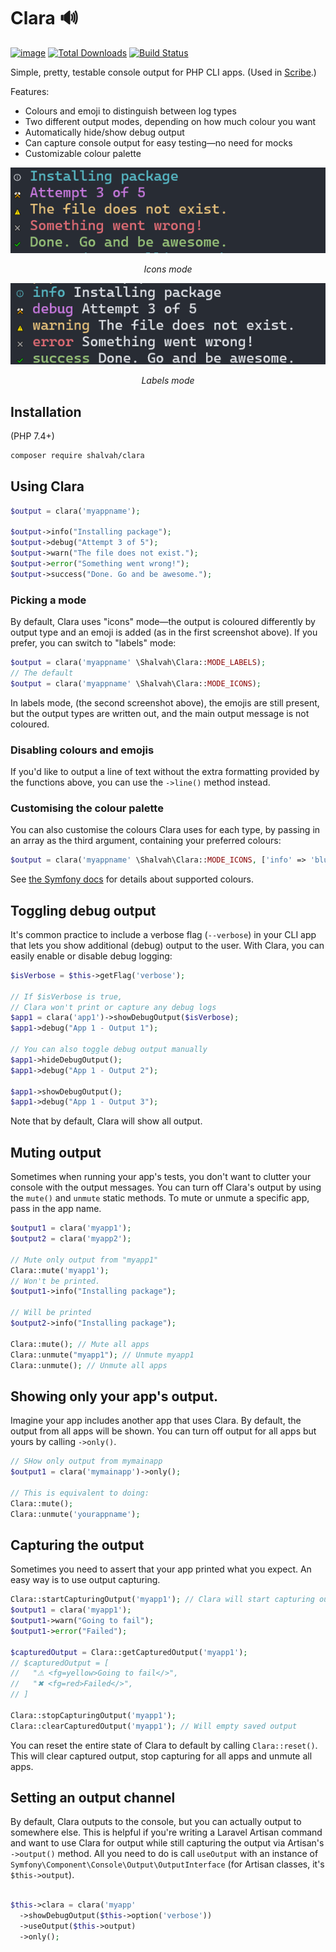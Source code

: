 # Clara 🔊
[![image](http://img.shields.io/packagist/v/shalvah/clara.svg?style=flat)](https://packagist.org/packages/shalvah/clara) [![Total Downloads](https://poser.pugx.org/shalvah/clara/downloads)](https://packagist.org/packages/shalvah/clara) [![Build Status](https://travis-ci.com/shalvah/clara.svg?branch=master)](https://travis-ci.com/shalvah/clara)

Simple, pretty, testable console output for PHP CLI apps. (Used in [Scribe](http://scribe.knuckles.wtf/laravel).)

Features:
- Colours and emoji to distinguish between log types
- Two different output modes, depending on how much colour you want
- Automatically hide/show debug output
- Can capture console output for easy testing—no need for mocks
- Customizable colour palette

<p align="center">

<img alt="Icons mode" src="./screenshot-icons.png">
</p>

<p align="center">
<em>Icons mode</em>
</p>

<p align="center">
<img alt="Labels mode" src="./screenshot-labels.png" >
</p>

<p align="center">
<em>Labels mode</em>
</p>


## Installation
(PHP 7.4+)

```bash
composer require shalvah/clara
```

## Using Clara

```php
$output = clara('myappname');

$output->info("Installing package");
$output->debug("Attempt 3 of 5");
$output->warn("The file does not exist.");
$output->error("Something went wrong!");
$output->success("Done. Go and be awesome.");
```

### Picking a mode
By default, Clara uses "icons" mode—the output is coloured differently by output type and an emoji is added (as in the first screenshot above). If you prefer, you can switch to "labels" mode:

```php
$output = clara('myappname' \Shalvah\Clara::MODE_LABELS);
// The default
$output = clara('myappname' \Shalvah\Clara::MODE_ICONS);
```

In labels mode, (the second screenshot above), the emojis are still present, but the output types are written out, and the main output message is not coloured.

### Disabling colours and emojis
If you'd like to output a line of text without the extra formatting provided by the functions above, you can use the `->line()` method instead.

### Customising the colour palette
You can also customise the colours Clara uses for each type, by passing in an array as the third argument, containing your preferred colours:

```php
$output = clara('myappname' \Shalvah\Clara::MODE_ICONS, ['info' => 'blue']);
```

See [the Symfony docs](https://symfony.com/doc/current/console/coloring.html) for details about supported colours.


## Toggling debug output
It's common practice to include a verbose flag (`--verbose`) in your CLI app that lets you show additional (debug) output to the user. With Clara, you can easily enable or disable debug logging: 

```php
$isVerbose = $this->getFlag('verbose');

// If $isVerbose is true,
// Clara won't print or capture any debug logs
$app1 = clara('app1')->showDebugOutput($isVerbose); 
$app1->debug("App 1 - Output 1");

// You can also toggle debug output manually
$app1->hideDebugOutput();
$app1->debug("App 1 - Output 2");

$app1->showDebugOutput();
$app1->debug("App 1 - Output 3");
```

Note that by default, Clara will show all output.

## Muting output
Sometimes when running your app's tests, you don't want to clutter your console with the output messages. You can turn off Clara's output by using the `mute()` and `unmute` static methods. To mute or unmute a specific app, pass in the app name.

```php
$output1 = clara('myapp1');
$output2 = clara('myapp2');

// Mute only output from "myapp1"
Clara::mute('myapp1');
// Won't be printed.
$output1->info("Installing package");

// Will be printed
$output2->info("Installing package");

Clara::mute(); // Mute all apps
Clara::unmute("myapp1"); // Unmute myapp1
Clara::unmute(); // Unmute all apps
```

## Showing only your app's output. 
Imagine your app includes another app that uses Clara. By default, the output from all apps will be shown. You can turn off output for all apps but yours by calling `->only()`.

```php
// SHow only output from mymainapp
$output1 = clara('mymainapp')->only();

// This is equivalent to doing:
Clara::mute();
Clara::unmute('yourappname');
```

## Capturing the output
Sometimes you need to assert that your app printed what you expect. An easy way is to use output capturing.

```php
Clara::startCapturingOutput('myapp1'); // Clara will start capturing output from myapp1
$output1 = clara('myapp1');
$output1->warn("Going to fail");
$output1->error("Failed");

$capturedOutput = Clara::getCapturedOutput('myapp1');
// $capturedOutput = [
//   "⚠ <fg=yellow>Going to fail</>",
//   "✖ <fg=red>Failed</>",
// ]

Clara::stopCapturingOutput('myapp1');
Clara::clearCapturedOutput('myapp1'); // Will empty saved output
``` 

You can reset the entire state of Clara to default by calling `Clara::reset()`. This will clear captured output, stop capturing for all apps and unmute all apps.

## Setting an output channel
By default, Clara outputs to the console, but you can actually output to somewhere else. This is helpful if you're writing a Laravel Artisan command and want to use Clara for output while still capturing the output via Artisan's `->output()` method. All you need to do is call `useOutput` with an instance of `Symfony\Component\Console\Output\OutputInterface` (for Artisan classes, it's `$this->output`).

```php

$this->clara = clara('myapp'
  ->showDebugOutput($this->option('verbose'))
  ->useOutput($this->output)
  ->only();
```